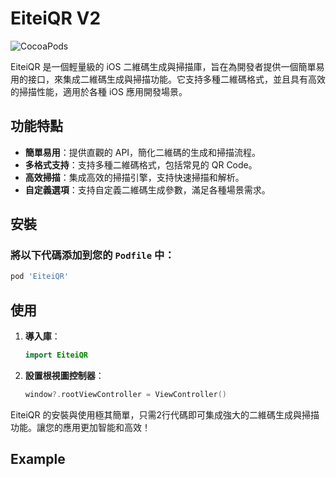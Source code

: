 # EiteiQR V2

![CocoaPods](https://img.shields.io/cocoapods/v/EiteiQR.svg)

EiteiQR 是一個輕量級的 iOS 二維碼生成與掃描庫，旨在為開發者提供一個簡單易用的接口，來集成二維碼生成與掃描功能。它支持多種二維碼格式，並且具有高效的掃描性能，適用於各種 iOS 應用開發場景。

## 功能特點

- **簡單易用**：提供直觀的 API，簡化二維碼的生成和掃描流程。
- **多格式支持**：支持多種二維碼格式，包括常見的 QR Code。
- **高效掃描**：集成高效的掃描引擎，支持快速掃描和解析。
- **自定義選項**：支持自定義二維碼生成參數，滿足各種場景需求。

## 安裝

### 將以下代碼添加到您的 `Podfile` 中：

```ruby
pod 'EiteiQR'
```

## 使用

1. **導入庫**：
   ```swift
   import EiteiQR
   ```

2. **設置根視圖控制器**：
   ```swift
   window?.rootViewController = ViewController()
   ```

EiteiQR 的安裝與使用極其簡單，只需2行代碼即可集成強大的二維碼生成與掃描功能。讓您的應用更加智能和高效！

## Example
